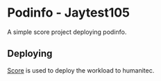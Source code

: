# Podinfo - Jaytest105

A simple score project deploying podinfo.

## Deploying

[Score](https://score.dev/) is used to deploy the workload to humanitec.
